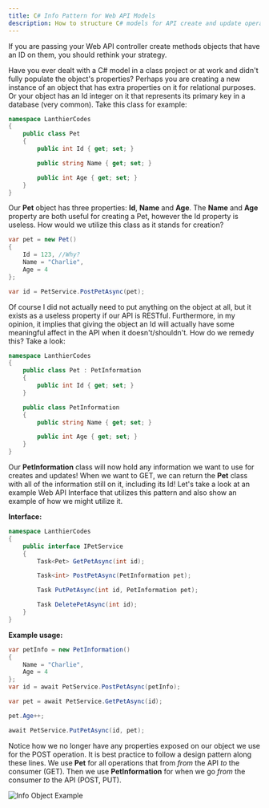 ```yaml
---
title: C# Info Pattern for Web API Models
description: How to structure C# models for API create and update operations
---
```


If you are passing your Web API controller create methods objects that have an ID on them, you should rethink your strategy.

Have you ever dealt with a C# model in a class project or at work and didn't fully populate the object's properties? Perhaps you are creating a new instance of an object that has extra properties on it for relational purposes. Or your object has an Id integer on it that represents its primary key in a database (very common). Take this class for example:

```csharp
namespace LanthierCodes
{
    public class Pet
    {
        public int Id { get; set; }

        public string Name { get; set; }

        public int Age { get; set; }
    }
}
```

Our **Pet** object has three properties: **Id**, **Name** and **Age**. The **Name** and **Age** property are both useful for creating a Pet, however the Id property is useless. How would we utilize this class as it stands for creation?

```csharp
var pet = new Pet()
{
    Id = 123, //Why?
    Name = "Charlie",
    Age = 4
};

var id = PetService.PostPetAsync(pet);
```

Of course I did not actually need to put anything on the object at all, but it exists as a useless property if our API is RESTful. Furthermore, in my opinion, it implies that giving the object an Id will actually have some meaningful affect in the API when it doesn't/shouldn't. How do we remedy this? Take a look:

```csharp
namespace LanthierCodes
{
    public class Pet : PetInformation
    {
        public int Id { get; set; }
    }

    public class PetInformation
    {
        public string Name { get; set; }

        public int Age { get; set; }
    }
}
```

Our **PetInformation** class will now hold any information we want to use for creates and updates! When we want to GET, we can return the **Pet** class with all of the information still on it, including its Id! Let's take a look at an example Web API Interface that utilizes this pattern and also show an example of how we might utilize it.

**Interface:**

```csharp
namespace LanthierCodes
{
    public interface IPetService
    {
        Task<Pet> GetPetAsync(int id);

        Task<int> PostPetAsync(PetInformation pet);

        Task PutPetAsync(int id, PetInformation pet);

        Task DeletePetAsync(int id);
    }
}
```

**Example usage:**

```csharp
var petInfo = new PetInformation()
{
    Name = "Charlie",
    Age = 4
};
var id = await PetService.PostPetAsync(petInfo);

var pet = await PetService.GetPetAsync(id);

pet.Age++;

await PetService.PutPetAsync(id, pet);
```

Notice how we no longer have any properties exposed on our object we use for the POST operation. It is best practice to follow a design pattern along these lines. We use **Pet** for all operations that from *from* the API *to* the consumer (GET). Then we use **PetInformation** for when we go *from* the consumer *to* the API (POST, PUT).

![Info Object Example](../../assets/infoobject.png) 